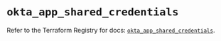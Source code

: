 # `okta_app_shared_credentials`

Refer to the Terraform Registry for docs: [`okta_app_shared_credentials`](https://registry.terraform.io/providers/okta/okta/4.13.1/docs/resources/app_shared_credentials).
